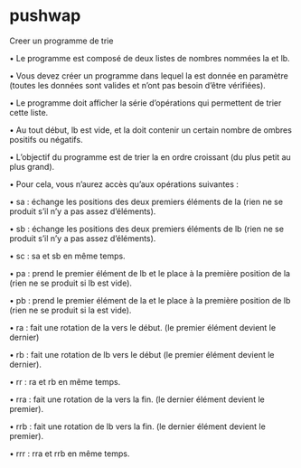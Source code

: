 # pushwap


Creer un programme de trie




• Le programme est composé de deux listes de nombres nommées la et lb.

• Vous devez créer un programme dans lequel la est donnée en paramètre (toutes les données sont valides et n’ont pas besoin d’être vérifiées).

• Le programme doit afficher la série d’opérations qui permettent de trier cette liste.

• Au tout début, lb est vide, et la doit contenir un certain nombre de ombres positifs ou négatifs.

• L’objectif du programme est de trier la en ordre croissant (du plus petit au plus grand).

• Pour cela, vous n’aurez accès qu’aux opérations suivantes :

• sa : échange les positions des deux premiers éléments de la (rien ne se produit s’il n’y a pas assez
d’éléments).

• sb : échange les positions des deux premiers éléments de lb (rien ne se produit s’il n’y a pas assez
d’éléments).

• sc : sa et sb en même temps.

• pa : prend le premier élément de lb et le place à la première position de la (rien ne se produit si
lb
est vide).

• pb : prend le premier élément de la et le place à la première position de lb (rien ne se produit si
la est vide).

• ra : fait une rotation de la vers le début. (le premier élément devient le dernier)

• rb : fait une rotation de lb vers le début (le premier élément devient le dernier).

• rr : ra et rb en même temps.

• rra : fait une rotation de la vers la fin. (le dernier élément devient le premier).

• rrb : fait une rotation de lb vers la fin. (le dernier élément devient le premier).

• rrr : rra et rrb en même temps.

